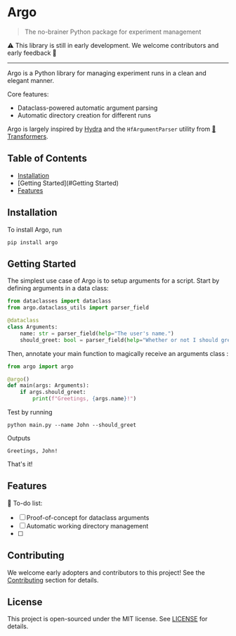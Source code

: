 # Argo
> The no-brainer Python package for experiment management

:warning: This library is still in early development. We welcome contributors and early feedback :construction:
___

Argo is a Python library for managing experiment runs in a clean and elegant manner.

Core features:
* Dataclass-powered automatic argument parsing 
* Automatic directory creation for different runs

Argo is largely inspired by 
[Hydra](https://hydra.cc/) 
and the `HfArgumentParser` utility from 
[🤗 Transformers](https://github.com/huggingface/transformers).

## Table of Contents

* [Installation](#Installation)
* [Getting Started](#Getting Started)
* [Features](#Features)

## Installation
To install Argo, run
```shell script
pip install argo
```

## Getting Started
The simplest use case of Argo is to setup arguments for a script.
Start by defining arguments in a data class:
```python
from dataclasses import dataclass
from argo.dataclass_utils import parser_field

@dataclass
class Arguments:
    name: str = parser_field(help="The user's name.")
    should_greet: bool = parser_field(help="Whether or not I should greet the user")
```

Then, annotate your main function to magically receive an arguments class :
```python
from argo import argo

@argo()
def main(args: Arguments):
    if args.should_greet:
        print(f"Greetings, {args.name}!")
```
Test by running
```shell script
python main.py --name John --should_greet
```
Outputs
```text
Greetings, John!
```

That's it!

## Features

:construction: To-do list:

* [ ] Proof-of-concept for dataclass arguments
* [ ] Automatic working directory management
* [ ] 

## Contributing

We welcome early adopters and contributors to this project! See the [Contributing](CONTRIBUTING.md) section for details.

## License

This project is open-sourced under the MIT license. See [LICENSE](LICENSE) for details.